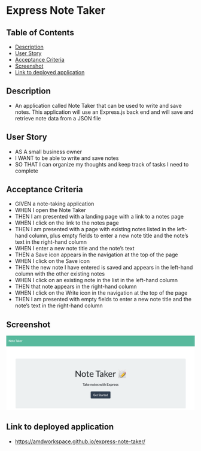 # Express Note Taker

## Table of Contents

- [Description](#description)
- [User Story](#user-story)
- [Acceptance Criteria](#acceptance-criteria)
- [Screenshot](#screenshot)
- [Link to deployed application](#link-to-deployed-application)

## Description

- An application called Note Taker that can be used to write and save notes. This application will use an Express.js back end and will save and retrieve note data from a JSON file

## User Story

- AS A small business owner
- I WANT to be able to write and save notes
- SO THAT I can organize my thoughts and keep track of tasks I need to complete

## Acceptance Criteria

- GIVEN a note-taking application
- WHEN I open the Note Taker
- THEN I am presented with a landing page with a link to a notes page
- WHEN I click on the link to the notes page
- THEN I am presented with a page with existing notes listed in the left-hand column, plus empty fields to enter a new note title and the note’s text in the right-hand column
- WHEN I enter a new note title and the note’s text
- THEN a Save icon appears in the navigation at the top of the page
- WHEN I click on the Save icon
- THEN the new note I have entered is saved and appears in the left-hand column with the other existing notes
- WHEN I click on an existing note in the list in the left-hand column
- THEN that note appears in the right-hand column
- WHEN I click on the Write icon in the navigation at the top of the page
- THEN I am presented with empty fields to enter a new note title and the note’s text in the right-hand column

## Screenshot

![screenshot](https://github.com/AMDWorkspace/express-note-taker/blob/main/photos/Screen%20Shot%202022-02-07%20at%202.54.44%20PM.png)

## Link to deployed application

- https://amdworkspace.github.io/express-note-taker/
